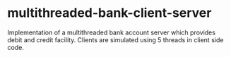 # multithreaded-bank-client-server
Implementation of a multithreaded bank account server which provides debit and credit facility. Clients are simulated using 5 threads in client side code.
